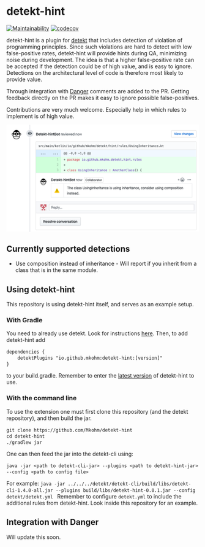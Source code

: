 # detekt-hint
[![Maintainability](https://api.codeclimate.com/v1/badges/307995daba5f21506f4d/maintainability)](https://codeclimate.com/github/Mkohm/detekt-hint/maintainability) [![codecov](https://codecov.io/gh/Mkohm/detekt-hint/branch/master/graph/badge.svg)](https://codecov.io/gh/Mkohm/detekt-hint)

detekt-hint is a plugin for [detekt](https://github.com/arturbosch/detekt) that includes detection of violation of programming principles. Since such violations are hard to detect with low false-positive rates, detekt-hint will provide hints during QA, minimizing noise during development. The idea is that a higher false-positive rate can be accepted if the detection could be of high value, and is easy to ignore. Detections on the architectural level of code is therefore most likely to provide value.

Through integration with [Danger](https://github.com/danger/danger) comments are added to the PR. Getting feedback directly on the PR makes it easy to ignore possible false-positives.

Contributions are very much welcome. Especially help in which rules to implement is of high value.

![demo](demo.png)
## Currently supported detections
- Use composition instead of inheritance - Will report if you inherit from a class that is in the same module.


## Using detekt-hint
This repository is using detekt-hint itself, and serves as an example setup.

### With Gradle
You need to already use detekt. Look for instructions [here](https://github.com/arturbosch/detekt). Then, to add detekt-hint add 
```
dependencies {
    detektPlugins "io.github.mkohm:detekt-hint:[version]"
}
```
to your build.gradle. Remember to enter the [latest version](https://mvnrepository.com/artifact/io.github.mkohm/detekt-hint) of detekt-hint to use.

### With the command line
To use the extension one must first clone this repository (and the detekt repository), and then build the jar.
```
git clone https://github.com/Mkohm/detekt-hint
cd detekt-hint
./gradlew jar
```

One can then feed the jar into the detekt-cli using: 
```
java -jar <path to detekt-cli-jar> --plugins <path to detekt-hint-jar> --config <path to config file>
```
For example: `java -jar ../../../detekt/detekt-cli/build/libs/detekt-cli-1.4.0-all.jar --plugins build/libs/detekt-hint-0.0.1.jar --config detekt/detekt.yml
`
Remember to configure `detekt.yml` to include the additional rules from detekt-hint. Look inside this repository for an example.

## Integration with Danger
Will update this soon.
